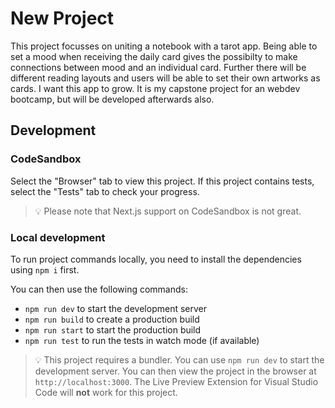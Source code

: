 # New Project

This project focusses on uniting a notebook with a tarot app. Being able to set a mood when receiving the daily card gives the possibilty to make connections between mood and an individual card. Further there will be different reading layouts and users will be able to set their own artworks as cards. I want this app to grow. It is my capstone project for an webdev bootcamp, but will be developed afterwards also. 

## Development

### CodeSandbox

Select the "Browser" tab to view this project. If this project contains tests, select the "Tests" tab to check your progress.

> 💡 Please note that Next.js support on CodeSandbox is not great.

### Local development

To run project commands locally, you need to install the dependencies using `npm i` first.

You can then use the following commands:

- `npm run dev` to start the development server
- `npm run build` to create a production build
- `npm run start` to start the production build
- `npm run test` to run the tests in watch mode (if available)

> 💡 This project requires a bundler. You can use `npm run dev` to start the development server. You can then view the project in the browser at `http://localhost:3000`. The Live Preview Extension for Visual Studio Code will **not** work for this project.
